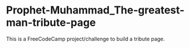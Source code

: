 # Prophet-Muhammad_The-greatest-man-tribute-page
This is a FreeCodeCamp project/challenge to build a tribute page.
